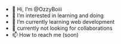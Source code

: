 - 👋 Hi, I’m @OzzyBoiii
- 👀 I’m interested in learning and doing
- 🌱 I’m currently learning web development
- 💞️ currently not looking for collaborations
- 📫 How to reach me (soon)

<!---
OzzyBoiii/OzzyBoiii is a ✨ special ✨ repository because its `README.md` (this file) appears on your GitHub profile.
You can click the Preview link to take a look at your changes.
--->
